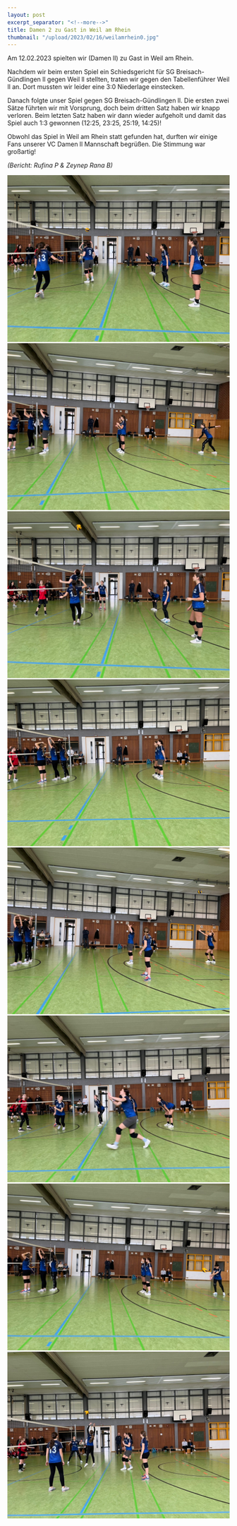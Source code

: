 ```yaml
---
layout: post
excerpt_separator: "<!--more-->"
title: Damen 2 zu Gast in Weil am Rhein
thumbnail: "/upload/2023/02/16/weilamrhein0.jpg"
---
```

Am 12.02.2023 spielten wir (Damen ll) zu Gast in Weil am Rhein.

Nachdem wir beim ersten Spiel ein Schiedsgericht für SG Breisach-Gündlingen ll gegen Weil ll stellten, traten wir gegen den Tabellenführer Weil ll an. Dort mussten wir leider eine 3:0 Niederlage einstecken.

Danach folgte unser Spiel gegen SG Breisach-Gündlingen ll. Die ersten zwei Sätze führten wir mit Vorsprung, doch beim dritten Satz haben wir knapp verloren. Beim letzten Satz haben wir dann wieder aufgeholt und damit das Spiel auch 1:3 gewonnen (12:25, 23:25, 25:19, 14:25)!

Obwohl das Spiel in Weil am Rhein statt gefunden hat, durften wir einige Fans unserer VC Damen ll Mannschaft begrüßen. Die Stimmung war großartig!

_(Bericht: Rufina P & Zeynep Rana B)_

![](/upload/2023/02/16/weilamrhein1.jpg)![](/upload/2023/02/16/weilamrhein2.jpg)![](/upload/2023/02/16/weilamrhein3.jpg)![](/upload/2023/02/16/weilamrhein4.jpg)![](/upload/2023/02/16/weilamrhein5.jpg)![](/upload/2023/02/16/weilamrhein6.jpg)![](/upload/2023/02/16/weilamrhein7.jpg)![](/upload/2023/02/16/weilamrhein8.jpg)